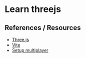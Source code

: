 # Learn threejs

## References / Resources

-   [Three.js](https://threejs.org/)
-   [Vite](https://vite.dev/guide/)
-   [Setup multiplayer](https://discourse.threejs.org/t/how-to-set-up-correctly-my-multiplayer/59662)
